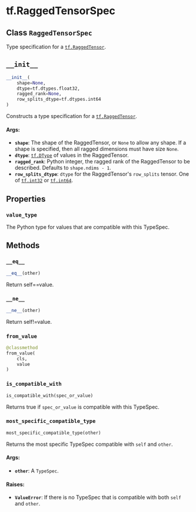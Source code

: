 <div itemscope itemtype="http://developers.google.com/ReferenceObject">
<meta itemprop="name" content="tf.RaggedTensorSpec" />
<meta itemprop="path" content="Stable" />
<meta itemprop="property" content="value_type"/>
<meta itemprop="property" content="__eq__"/>
<meta itemprop="property" content="__init__"/>
<meta itemprop="property" content="__ne__"/>
<meta itemprop="property" content="from_value"/>
<meta itemprop="property" content="is_compatible_with"/>
<meta itemprop="property" content="most_specific_compatible_type"/>
</div>

# tf.RaggedTensorSpec

## Class `RaggedTensorSpec`



Type specification for a <a href="../tf/RaggedTensor.md"><code>tf.RaggedTensor</code></a>.

<h2 id="__init__"><code>__init__</code></h2>

``` python
__init__(
    shape=None,
    dtype=tf.dtypes.float32,
    ragged_rank=None,
    row_splits_dtype=tf.dtypes.int64
)
```

Constructs a type specification for a <a href="../tf/RaggedTensor.md"><code>tf.RaggedTensor</code></a>.

#### Args:

* <b>`shape`</b>: The shape of the RaggedTensor, or `None` to allow any shape.  If
    a shape is specified, then all ragged dimensions must have size `None`.
* <b>`dtype`</b>: <a href="../tf/dtypes/DType.md"><code>tf.DType</code></a> of values in the RaggedTensor.
* <b>`ragged_rank`</b>: Python integer, the ragged rank of the RaggedTensor
    to be described.  Defaults to `shape.ndims - 1`.
* <b>`row_splits_dtype`</b>: `dtype` for the RaggedTensor's `row_splits` tensor.
    One of <a href="../tf/dtypes.md#int32"><code>tf.int32</code></a> or <a href="../tf/dtypes.md#int64"><code>tf.int64</code></a>.



## Properties

<h3 id="value_type"><code>value_type</code></h3>

The Python type for values that are compatible with this TypeSpec.



## Methods

<h3 id="__eq__"><code>__eq__</code></h3>

``` python
__eq__(other)
```

Return self==value.

<h3 id="__ne__"><code>__ne__</code></h3>

``` python
__ne__(other)
```

Return self!=value.

<h3 id="from_value"><code>from_value</code></h3>

``` python
@classmethod
from_value(
    cls,
    value
)
```



<h3 id="is_compatible_with"><code>is_compatible_with</code></h3>

``` python
is_compatible_with(spec_or_value)
```

Returns true if `spec_or_value` is compatible with this TypeSpec.

<h3 id="most_specific_compatible_type"><code>most_specific_compatible_type</code></h3>

``` python
most_specific_compatible_type(other)
```

Returns the most specific TypeSpec compatible with `self` and `other`.

#### Args:

* <b>`other`</b>: A `TypeSpec`.


#### Raises:

* <b>`ValueError`</b>: If there is no TypeSpec that is compatible with both `self`
    and `other`.



